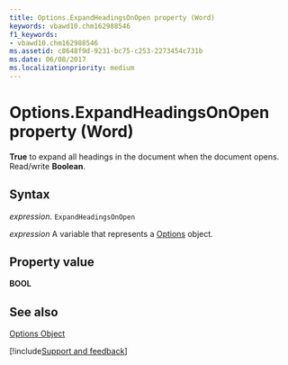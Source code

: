 ```yaml
---
title: Options.ExpandHeadingsOnOpen property (Word)
keywords: vbawd10.chm162988546
f1_keywords:
- vbawd10.chm162988546
ms.assetid: c8648f9d-9231-bc75-c253-2273454c731b
ms.date: 06/08/2017
ms.localizationpriority: medium
---
```



# Options.ExpandHeadingsOnOpen property (Word)

 **True** to expand all headings in the document when the document opens. Read/write **Boolean**.


## Syntax

_expression_. `ExpandHeadingsOnOpen`

_expression_ A variable that represents a [Options](./Word.Options.md) object.


## Property value

 **BOOL**


## See also


[Options Object](Word.Options.md)

[!include[Support and feedback](~/includes/feedback-boilerplate.md)]